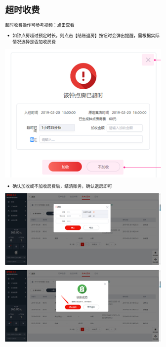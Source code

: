 # 超时收费

超时收费操作可参考视频：[点击查看](http://crs-pms-vidio.oss-cn-beijing.aliyuncs.com/%E9%92%9F%E7%82%B9%E6%88%BF%E8%B6%85%E6%97%B6%E6%94%B6%E8%B4%B9.mp4)

* 如钟点房超过预定时长，则点击【结账退房】按钮时会弹出提醒，需根据实际情况选择是否加收房费

![](../../../.gitbook/assets/image%20%28223%29.png)

* 确认加收或不加收房费后，结清账务，确认退房即可

![](../../../.gitbook/assets/image%20%28286%29.png)

![](../../../.gitbook/assets/image.png)

